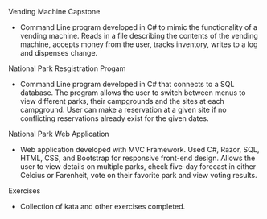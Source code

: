 Vending Machine Capstone
 - Command Line program developed in C# to mimic the functionality of a vending machine. Reads in a file describing the contents of the vending machine, accepts money from the user, tracks inventory, writes to a log and dispenses change. 
 
National Park Resgistration Progam 
 - Command Line program developed in C# that connects to a SQL database. The program allows the user to switch between menus to view different parks, their campgrounds and the sites at each campground. User can make a reservation at a given site if no conflicting reservations already exist for the given dates.
 
 National Park Web Application
  - Web application developed with MVC Framework. Used C#, Razor, SQL, HTML, CSS, and Bootstrap for responsive front-end design. Allows the user to view details on multiple parks, check five-day forecast in either Celcius or Farenheit, vote on their favorite park and view voting results.
  
 Exercises
  - Collection of kata and other exercises completed. 
